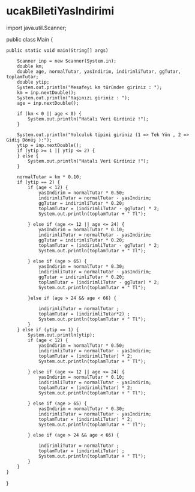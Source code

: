# ucakBiletiYasIndirimi


import java.util.Scanner;

public class Main {

    public static void main(String[] args) 
    
        Scanner inp = new Scanner(System.in);
        double km;
        double age, normalTutar, yasIndirim, indirimliTutar, ggTutar, toplamTutar;
        double ytip;
        System.out.println("Mesafeyi km türünden giriniz : ");
        km = inp.nextDouble();
        System.out.println("Yaşınızı giriniz : ");
        age = inp.nextDouble();

        if (km < 0 || age < 0) {
            System.out.println("Hatalı Veri Girdiniz !");
        }

        System.out.println("Yolculuk tipini giriniz (1 => Tek Yön , 2 => Gidiş Dönüş ):");
        ytip = inp.nextDouble();
        if (ytip >= 1 || ytip <= 2) {
        } else {
            System.out.println("Hatalı Veri Girdiniz !");
        }

        normalTutar = km * 0.10;
        if (ytip == 2) {
            if (age < 12) {
                yasIndirim = normalTutar * 0.50;
                indirimliTutar = normalTutar - yasIndirim;
                ggTutar = indirimliTutar * 0.20;
                toplamTutar = (indirimliTutar - ggTutar) * 2;
                System.out.println(toplamTutar + " Tl");

            } else if (age <= 12 || age <= 24) {
                yasIndirim = normalTutar * 0.10;
                indirimliTutar = normalTutar - yasIndirim;
                ggTutar = indirimliTutar * 0.20;
                toplamTutar = (indirimliTutar - ggTutar) * 2;
                System.out.println(toplamTutar + " Tl");

            } else if (age > 65) {
                yasIndirim = normalTutar * 0.30;
                indirimliTutar = normalTutar - yasIndirim;
                ggTutar = indirimliTutar * 0.20;
                toplamTutar = (indirimliTutar - ggTutar) * 2;
                System.out.println(toplamTutar + " Tl");

            }else if (age > 24 && age < 66) {

                indirimliTutar = normalTutar ;
                toplamTutar = (indirimliTutar*2) ;
                System.out.println(toplamTutar + " Tl");
            }
        } else if (ytip == 1) {
            System.out.println(ytip);
            if (age < 12) {
                yasIndirim = normalTutar * 0.50;
                indirimliTutar = normalTutar - yasIndirim;
                toplamTutar = (indirimliTutar) * 2;
                System.out.println(toplamTutar + " Tl");

            } else if (age <= 12 || age <= 24) {
                yasIndirim = normalTutar * 0.10;
                indirimliTutar = normalTutar - yasIndirim;
                toplamTutar = (indirimliTutar) * 2;
                System.out.println(toplamTutar + " Tl");

            } else if (age > 65) {
                yasIndirim = normalTutar * 0.30;
                indirimliTutar = normalTutar - yasIndirim;
                toplamTutar = (indirimliTutar) * 2;
                System.out.println(toplamTutar + " Tl");

            } else if (age > 24 && age < 66) {

                indirimliTutar = normalTutar ;
                toplamTutar = (indirimliTutar) ;
                System.out.println(toplamTutar + " Tl");
            }
        }
    }
}
